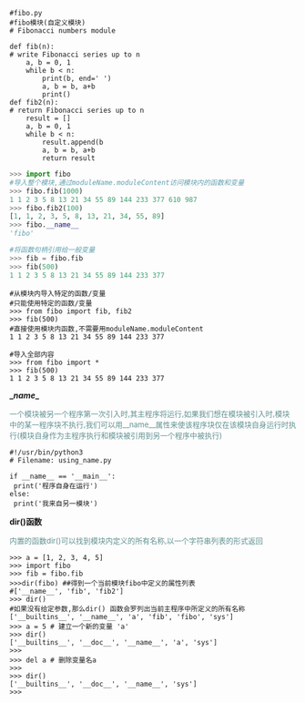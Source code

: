 ```
#fibo.py
#fibo模块(自定义模块)
# Fibonacci numbers module

def fib(n):
# write Fibonacci series up to n
    a, b = 0, 1
    while b < n:
        print(b, end=' ')
        a, b = b, a+b
        print()
def fib2(n):
# return Fibonacci series up to n     
    result = []
    a, b = 0, 1
    while b < n:
        result.append(b
        a, b = b, a+b
        return result 
```
```python
>>> import fibo
#导入整个模块,通过moduleName.moduleContent访问模块内的函数和变量
>>> fibo.fib(1000)
1 1 2 3 5 8 13 21 34 55 89 144 233 377 610 987
>>> fibo.fib2(100)
[1, 1, 2, 3, 5, 8, 13, 21, 34, 55, 89]
>>> fibo.__name__
'fibo'

#将函数句柄引用给一般变量
>>> fib = fibo.fib
>>> fib(500)
1 1 2 3 5 8 13 21 34 55 89 144 233 377
```
```
#从模块内导入特定的函数/变量
#只能使用特定的函数/变量
>>> from fibo import fib, fib2
>>> fib(500)
#直接使用模块内函数,不需要用moduleName.moduleContent
1 1 2 3 5 8 13 21 34 55 89 144 233 377

#导入全部内容
>>> from fibo import *
>>> fib(500)
1 1 2 3 5 8 13 21 34 55 89 144 233 377
```

**\__name__**

<font color=#609090 size=2>
一个模块被另一个程序第一次引入时,其主程序将运行,如果我们想在模块被引入时,模块中的某一程序块不执行,我们可以用__name__属性来使该程序块仅在该模块自身运行时执行(模块自身作为主程序执行和模块被引用到另一个程序中被执行)
</font>

```
#!/usr/bin/python3
# Filename: using_name.py

if __name__ == '__main__':
 print('程序自身在运行')
else:
 print('我来自另一模块')
```

**dir()函数**

<font color=#609090 size=2>
内置的函数dir()可以找到模块内定义的所有名称,以一个字符串列表的形式返回
</font>

```
>>> a = [1, 2, 3, 4, 5]
>>> import fibo
>>> fib = fibo.fib
>>>dir(fibo) ##得到一个当前模块fibo中定义的属性列表
#['__name__', 'fib', 'fib2']
>>> dir()
#如果没有给定参数,那么dir() 函数会罗列出当前主程序中所定义的所有名称
['__builtins__', '__name__', 'a', 'fib', 'fibo', 'sys']
>>> a = 5 # 建立一个新的变量 'a'
>>> dir()
['__builtins__', '__doc__', '__name__', 'a', 'sys']
>>>
>>> del a # 删除变量名a
>>>
>>> dir()
['__builtins__', '__doc__', '__name__', 'sys']
>>>
```
